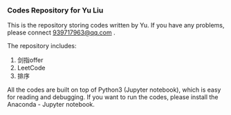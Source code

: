 ### Codes Repository for Yu Liu

This is the repository storing codes written by Yu. If you have any problems, please connect 939717963@qq.com .

The repository includes:

  1.  剑指offer
  2.  LeetCode  
  3.  排序

All the codes are built on top of Python3 (Jupyter notebook), which is easy for reading and debugging. If you want to run the codes, please install the Anaconda - Jupyter notebook.

